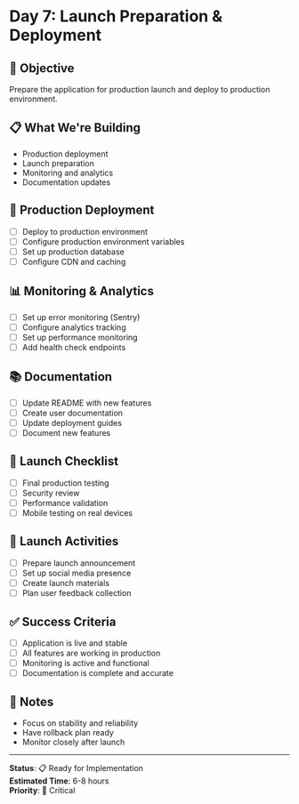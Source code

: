 # Day 7: Launch Preparation & Deployment

## 🎯 **Objective**

Prepare the application for production launch and deploy to production environment.

## 📋 **What We're Building**

- Production deployment
- Launch preparation
- Monitoring and analytics
- Documentation updates

## 🚀 **Production Deployment**

- [ ] Deploy to production environment
- [ ] Configure production environment variables
- [ ] Set up production database
- [ ] Configure CDN and caching

## 📊 **Monitoring & Analytics**

- [ ] Set up error monitoring (Sentry)
- [ ] Configure analytics tracking
- [ ] Set up performance monitoring
- [ ] Add health check endpoints

## 📚 **Documentation**

- [ ] Update README with new features
- [ ] Create user documentation
- [ ] Update deployment guides
- [ ] Document new features

## 🔧 **Launch Checklist**

- [ ] Final production testing
- [ ] Security review
- [ ] Performance validation
- [ ] Mobile testing on real devices

## 📢 **Launch Activities**

- [ ] Prepare launch announcement
- [ ] Set up social media presence
- [ ] Create launch materials
- [ ] Plan user feedback collection

## ✅ **Success Criteria**

- [ ] Application is live and stable
- [ ] All features are working in production
- [ ] Monitoring is active and functional
- [ ] Documentation is complete and accurate

## 📝 **Notes**

- Focus on stability and reliability
- Have rollback plan ready
- Monitor closely after launch

---

**Status**: 📋 Ready for Implementation  
**Estimated Time**: 6-8 hours  
**Priority**: 🔴 Critical
